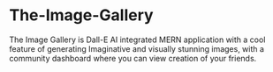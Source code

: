 # The-Image-Gallery

The Image Gallery is Dall-E AI integrated MERN application with a cool feature of generating Imaginative and visually stunning images, with a community dashboard where you can view creation of your friends.  
